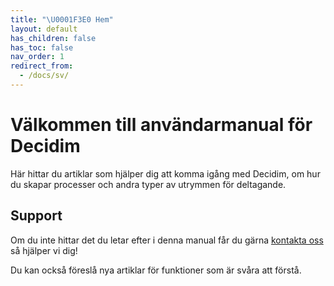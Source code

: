 ```yaml
---
title: "\U0001F3E0 Hem"
layout: default
has_children: false
has_toc: false
nav_order: 1
redirect_from:
  - /docs/sv/
---
```

# Välkommen till användarmanual för Decidim

Här hittar du artiklar som hjälper dig att komma igång med Decidim, om hur du skapar processer och andra typer av utrymmen för deltagande.

## Support

Om du inte hittar det du letar efter i denna manual får du gärna [kontakta oss](pierre@digidemlab.org) så hjälper vi dig!

Du kan också föreslå nya artiklar för funktioner som är svåra att förstå.
